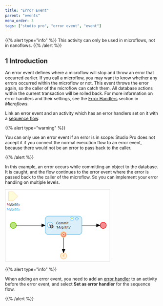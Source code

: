 ```yaml
---
title: "Error Event"
parent: "events"
menu_order: 3
tags: ["studio pro", "error event", "event"]
---
```


{{% alert type="info" %}}
This activity can only be used in microflows, not in nanoflows.
{{% /alert %}}

## 1 Introduction

An error event defines where a microflow will stop and throw an error that occurred earlier. If you call a microflow, you may want to know whether any errors occurred within the microflow or not. This event throws the error again, so the caller of the microflow can catch them. All database actions within the current transaction will be rolled back. For more information on error handlers and their settings, see the [Error Handlers](microflows#errorhandlers) section in *Microflows*. 

Link an error event and an activity which has an error handlers set on it with a [sequence flow](sequence-flow).

{{% alert type="warning" %}}

You can only use an error event if an error is in scope: Studio Pro does not accept it if you connect the normal execution flow to an error event, because there would not be an error to pass back to the caller.

{{% /alert %}}

In this example, an error occurs while committing an object to the database. It is caught, and the flow continues to the error event where the error is passed back to the caller of the microflow. So you can implement your error handling on multiple levels.

![](attachments/events/error-event.png)

{{% alert type="info" %}}

When adding an error event, you need to add an [error handler](microflows#errorhandlers) to an activity before the error event, and select **Set as error handler** for the sequence flow.

{{% /alert %}}